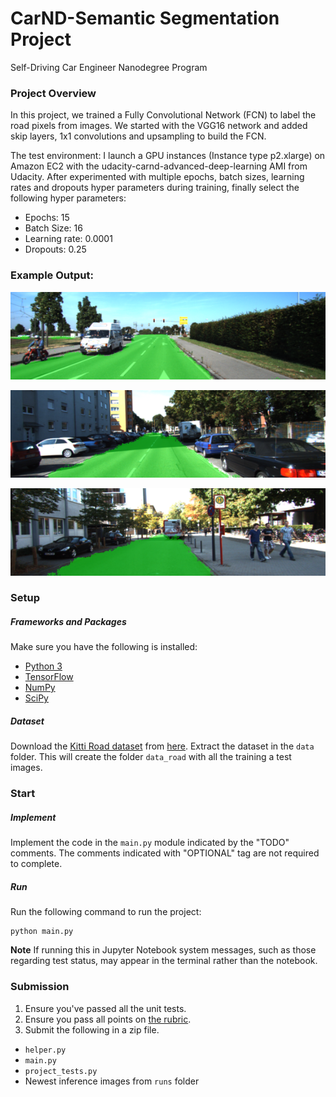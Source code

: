 # CarND-Semantic Segmentation Project
Self-Driving Car Engineer Nanodegree Program

### Project Overview

In this project, we trained a Fully Convolutional Network (FCN) to label the road pixels from images. We started with the VGG16 network and added skip layers, 1x1 convolutions and upsampling to build the FCN.

The test environment: I launch a GPU instances (Instance type p2.xlarge) on Amazon EC2 with the udacity-carnd-advanced-deep-learning AMI from Udacity. After experimented with multiple epochs, batch sizes, learning rates and dropouts hyper parameters during training, finally select the following hyper parameters:

- Epochs: 15
- Batch Size: 16
- Learning rate: 0.0001
- Dropouts: 0.25

### Example Output:

![umm_000041.png](./runs/1503101855.428548/umm_000041.png)

![um_000063.png](./runs/1503101855.428548/um_000063.png)

![uu_000087.png](./runs/1503101855.428548/uu_000087.png)

### Setup
##### Frameworks and Packages
Make sure you have the following is installed:
 - [Python 3](https://www.python.org/)
 - [TensorFlow](https://www.tensorflow.org/)
 - [NumPy](http://www.numpy.org/)
 - [SciPy](https://www.scipy.org/)
##### Dataset
Download the [Kitti Road dataset](http://www.cvlibs.net/datasets/kitti/eval_road.php) from [here](http://www.cvlibs.net/download.php?file=data_road.zip).  Extract the dataset in the `data` folder.  This will create the folder `data_road` with all the training a test images.

### Start
##### Implement
Implement the code in the `main.py` module indicated by the "TODO" comments.
The comments indicated with "OPTIONAL" tag are not required to complete.
##### Run
Run the following command to run the project:
```
python main.py
```
**Note** If running this in Jupyter Notebook system messages, such as those regarding test status, may appear in the terminal rather than the notebook.

### Submission
1. Ensure you've passed all the unit tests.
2. Ensure you pass all points on [the rubric](https://review.udacity.com/#!/rubrics/989/view).
3. Submit the following in a zip file.
 - `helper.py`
 - `main.py`
 - `project_tests.py`
 - Newest inference images from `runs` folder
